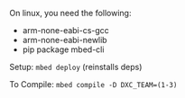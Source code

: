 On linux, you need the following:
- arm-none-eabi-cs-gcc
- arm-none-eabi-newlib
- pip package mbed-cli

Setup: `mbed deploy` (reinstalls deps)

To Compile: `mbed compile -D DXC_TEAM=(1-3)`
